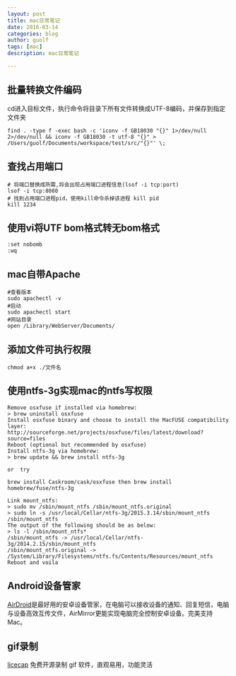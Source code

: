 ```yaml
---
layout: post
title: mac日常笔记
date: 2016-03-14
categories: blog
author: guolf
tags: [mac]
description: mac日常笔记

---
```


## 批量转换文件编码

cd进入目标文件，执行命令将目录下所有文件转换成UTF-8编码，并保存到指定文件夹

```
find . -type f -exec bash -c 'iconv -f GB18030 "{}" 1>/dev/null 2>/dev/null && iconv -f GB18030 -t utf-8 "{}" > /Users/guolf/Documents/workspace/test/src/"{}"' \; 
```

## 查找占用端口

```
# 将端口替换成所需,将会出现占用端口进程信息(lsof -i tcp:port)
lsof -i tcp:8080
# 找到占用端口进程pid，使用kill命令杀掉该进程 kill pid
kill 1234
```

## 使用vi将UTF bom格式转无bom格式

```
:set nobomb
:wq
```

## mac自带Apache

```
#查看版本
sudo apachectl -v
#启动
sudo apachectl start
#网站目录
open /Library/WebServer/Documents/
```

## 添加文件可执行权限
```
chmod a+x ./文件名
```

## 使用ntfs-3g实现mac的ntfs写权限

```
Remove osxfuse if installed via homebrew:
> brew uninstall osxfuse
Install osxfuse binary and choose to install the MacFUSE compatibility layer:
http://sourceforge.net/projects/osxfuse/files/latest/download?source=files
Reboot (optional but recommended by osxfuse)
Install ntfs-3g via homebrew:
> brew update && brew install ntfs-3g

or  try

brew install Caskroom/cask/osxfuse then brew install homebrew/fuse/ntfs-3g

Link mount_ntfs:
> sudo mv /sbin/mount_ntfs /sbin/mount_ntfs.original
> sudo ln -s /usr/local/Cellar/ntfs-3g/2015.3.14/sbin/mount_ntfs /sbin/mount_ntfs
The output of the following should be as below:
> ls -l /sbin/mount_ntfs*
/sbin/mount_ntfs -> /usr/local/Cellar/ntfs-3g/2014.2.15/sbin/mount_ntfs
/sbin/mount_ntfs.original -> /System/Library/Filesystems/ntfs.fs/Contents/Resources/mount_ntfs
Reboot and voila
```

## Android设备管家

[AirDroid](https://www.airdroid.com/zh-cn/)是最好用的安卓设备管家，在电脑可以接收设备的通知、回复短信，电脑与设备高效互传文件，AirMirror更能实现电脑完全控制安卓设备。完美支持Mac。

## gif录制

[licecap](http://www.cockos.com/licecap/)
免费开源录制 gif 软件，直观易用，功能灵活


